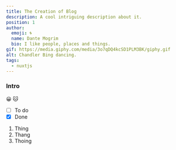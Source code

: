 ```yaml
---
title: The Creation of Blog
description: A cool intriguing description about it.
position: 1
author:
  emoji: 🌀
  name: Dante Mogrim
  bio: I like people, places and things.
gif: https://media.giphy.com/media/3o7qDQ4kcSD1PLM3BK/giphy.gif
alt: Chandler Bing dancing.
tags:
  - nuxtjs
---
```


### Intro


😀
:cat:

- [ ] To do
- [x] Done

1. Thing
2. Thang
3. Thoing
